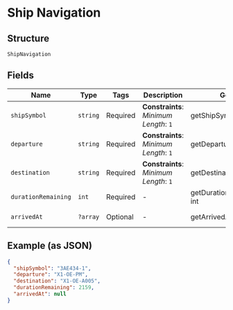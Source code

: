 
# Ship Navigation

## Structure

`ShipNavigation`

## Fields

| Name | Type | Tags | Description | Getter | Setter |
|  --- | --- | --- | --- | --- | --- |
| `shipSymbol` | `string` | Required | **Constraints**: *Minimum Length*: `1` | getShipSymbol(): string | setShipSymbol(string shipSymbol): void |
| `departure` | `string` | Required | **Constraints**: *Minimum Length*: `1` | getDeparture(): string | setDeparture(string departure): void |
| `destination` | `string` | Required | **Constraints**: *Minimum Length*: `1` | getDestination(): string | setDestination(string destination): void |
| `durationRemaining` | `int` | Required | - | getDurationRemaining(): int | setDurationRemaining(int durationRemaining): void |
| `arrivedAt` | `?array` | Optional | - | getArrivedAt(): ?array | setArrivedAt(?array arrivedAt): void |

## Example (as JSON)

```json
{
  "shipSymbol": "3AE434-1",
  "departure": "X1-OE-PM",
  "destination": "X1-OE-A005",
  "durationRemaining": 2159,
  "arrivedAt": null
}
```

